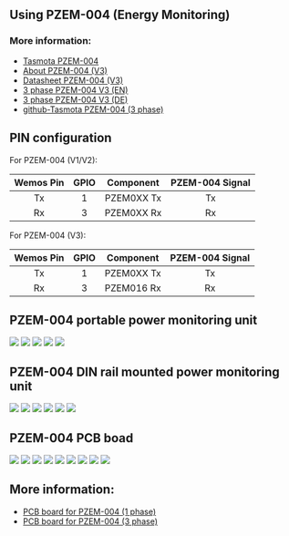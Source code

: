## Using PZEM-004 (Energy Monitoring)

### More information:
 - [Tasmota PZEM-004](https://tasmota.github.io/docs/PZEM-0XX/)
 - [About PZEM-004 (V3)](https://innovatorsguru.com/pzem-004t-v3/)
 - [Datasheet PZEM-004 (V3)](https://innovatorsguru.com/wp-content/uploads/2019/06/PZEM-004T-V3.0-Datasheet-User-Manual.pdf)
 - [3 phase PZEM-004 V3 (EN)](https://zorruno.com/w/EnergyMonitoringPZEM004T)
 - [3 phase PZEM-004 V3 (DE)](https://forum.iobroker.net/topic/28453/tutorial-pzem-004t-3-phasen-%C3%BCberwachung)
 - [github-Tasmota PZEM-004 (3 phase)](https://github.com/arendst/Tasmota/issues/2315)
  
## PIN configuration 

For PZEM-004 (V1/V2):

 Wemos Pin|GPIO|Component|PZEM-004 Signal
:-:|:-:|:-:|:-:
Tx|1|PZEM0XX Tx|Tx
Rx|3|PZEM0XX Rx|Rx

For PZEM-004 (V3):

 Wemos Pin|GPIO|Component|PZEM-004 Signal
:-:|:-:|:-:|:-:
Tx|1|PZEM0XX Tx|Tx
Rx|3|PZEM016 Rx|Rx

 ## PZEM-004 portable power monitoring unit
![](https://raw.githubusercontent.com/TrDA-hab/Projects/master/PZEM%2BESP-01S/PZEM-831.jpg)
![](https://raw.githubusercontent.com/TrDA-hab/Projects/master/PZEM%2BESP-01S/PZEM-BOX%20v24.jpg)
![](https://raw.githubusercontent.com/TrDA-hab/Projects/master/PZEM%2BESP-01S/PZEM-BOX%20v24-1.jpg)
![](https://raw.githubusercontent.com/TrDA-hab/Projects/master/PZEM%2BESP-01S/20200829_215858.jpg)
![](https://raw.githubusercontent.com/TrDA-hab/Projects/master/PZEM%2BESP-01S/20200829_220257.jpg)

 ## PZEM-004 DIN rail mounted power monitoring unit
![](https://raw.githubusercontent.com/TrDA-hab/Projects/master/PZEM%2BESP-01S/PZEM-841.jpg)
![](https://raw.githubusercontent.com/TrDA-hab/Projects/master/PZEM%2BESP-01S/PZEM004-V4%20v14-2.jpg)
![](https://raw.githubusercontent.com/TrDA-hab/Projects/master/PZEM%2BESP-01S/PZEM004-V4%20v14-1.jpg)
![](https://raw.githubusercontent.com/TrDA-hab/Projects/master/PZEM%2BESP-01S/20200722_221525.jpg)
![](https://raw.githubusercontent.com/TrDA-hab/Projects/master/PZEM%2BESP-01S/20200828_140301.jpg)
![](https://raw.githubusercontent.com/TrDA-hab/Projects/master/PZEM%2BESP-01S/20200828_145518.jpg)

 ## PZEM-004 PCB boad
![](https://raw.githubusercontent.com/TrDA-hab/Projects/master/PZEM%2BESP-01S/Schematic_ESP-01s%20board%20to%20PZEM-004_2020-08-30_14-03-34.png)
![](https://raw.githubusercontent.com/TrDA-hab/Projects/master/PZEM%2BESP-01S/20200716_170628.jpg)
![](https://raw.githubusercontent.com/TrDA-hab/Projects/master/PZEM%2BESP-01S/PZEM004-1.jpg)
![](https://raw.githubusercontent.com/TrDA-hab/Projects/master/PZEM%2BESP-01S/PZEM004-2.jpg)
![](https://raw.githubusercontent.com/TrDA-hab/Projects/master/PZEM%2BESP-01S/PZEM004-3.jpg)
![](https://raw.githubusercontent.com/TrDA-hab/Projects/master/PZEM%2BESP-01S/PZEM004-V3%20v11.jpg)
![](https://raw.githubusercontent.com/TrDA-hab/Projects/master/PZEM%2BESP-01S/PZEM004-V3%20v28-1.jpg)
![](https://raw.githubusercontent.com/TrDA-hab/Projects/master/PZEM%2BESP-01S/20200814_155649.jpg)
![](https://raw.githubusercontent.com/TrDA-hab/Projects/master/PZEM%2BESP-01S/20200814_165053.jpg)

## More information:
 - [PCB board for PZEM-004 (1 phase)](https://easyeda.com/r.blaszczak/pzem-004t-supla)
 - [PCB board for PZEM-004 (3 phase)](https://easyeda.com/r.blaszczak/pzem-004t-supla)



